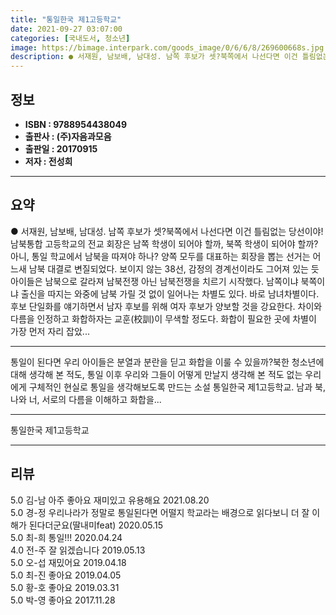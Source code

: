 ```yaml
---
title: "통일한국 제1고등학교"
date: 2021-09-27 03:07:00
categories: [국내도서, 청소년]
image: https://bimage.interpark.com/goods_image/0/6/6/8/269600668s.jpg
description: ● 서재원, 남보배, 남대성. 남쪽 후보가 셋?북쪽에서 나선다면 이건 틀림없는 당선이야! 남북통합 고등학교의 전교 회장은 남쪽 학생이 되어야 할까, 북쪽 학생이 되어야 할까? 아니, 통일 학교에서 남북을 따져야 하나? 양쪽 모두를 대표하는 회장을 뽑는 선거는 어느새 남북 대결로 변질되
---
```


## **정보**

- **ISBN : 9788954438049**
- **출판사 : (주)자음과모음**
- **출판일 : 20170915**
- **저자 : 전성희**

------



## **요약**

●  서재원, 남보배, 남대성. 남쪽 후보가 셋?북쪽에서 나선다면 이건 틀림없는 당선이야! 남북통합 고등학교의 전교 회장은 남쪽 학생이 되어야 할까, 북쪽 학생이 되어야 할까? 아니, 통일 학교에서 남북을 따져야 하나? 양쪽 모두를 대표하는 회장을 뽑는 선거는 어느새 남북 대결로 변질되었다. 보이지 않는 38선, 감정의 경계선이라도 그어져 있는 듯 아이들은 남북으로 갈라져 남북전쟁 아닌 남북전쟁을 치르기 시작했다. 남쪽이냐 북쪽이냐 출신을 따지는 와중에 남북 가릴 것 없이 일어나는 차별도 있다. 바로 남녀차별이다. 후보 단일화를 얘기하면서 남자 후보를 위해 여자 후보가 양보할 것을 강요한다. 차이와 다름을 인정하고 화합하자는 교훈(校訓)이 무색할 정도다. 화합이 필요한 곳에 차별이 가장 먼저 자리 잡았...

------

통일이 된다면 우리 아이들은 분열과 분란을 딛고 화합을 이룰 수 있을까?북한 청소년에 대해 생각해 본 적도, 통일 이후 우리와 그들이 어떻게 만날지 생각해 본 적도 없는 우리에게 구체적인 현실로 통일을 생각해보도록 만드는 소설 통일한국 제1고등학교. 남과 북, 나와 너, 서로의 다름을 이해하고 화합을... 

------


통일한국 제1고등학교 

------


## **리뷰** 

5.0 김-남 아주 좋아요 재미있고 유용해요 2021.08.20 <br/>5.0 경-정 우리나라가 정말로 통일된다면 어떨지 학교라는 배경으로 읽다보니 더 잘 이해가 된다더군요(딸내미feat) 2020.05.15 <br/>5.0 최-희 통일!!! 2020.04.24 <br/>4.0 전-주 잘 읽겠습니다 2019.05.13 <br/>5.0 오-섭 재밌어요 2019.04.18 <br/>5.0 최-진 좋아요 2019.04.05 <br/>5.0 황-호 좋아요 2019.03.31 <br/>5.0 박-영 좋아요 2017.11.28 <br/>